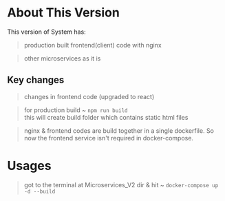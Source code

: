 # About This Version

This version of System has:
> production built frontend(client) code with nginx

> other microservices as it is

## Key changes
> changes in frontend code (upgraded to react)

> for production build ~ `npm run build`
> </br> this will create build folder which contains static html files

> nginx & frontend codes are build together in a single dockerfile. So now the frontend service isn't required in docker-compose.


# Usages
> got to the terminal at Microservices_V2 dir & hit ~ `docker-compose up -d --build`
